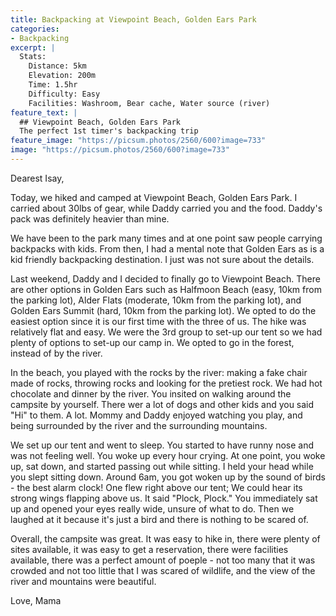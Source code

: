 ```yaml
---
title: Backpacking at Viewpoint Beach, Golden Ears Park
categories:
- Backpacking
excerpt: |
  Stats: 
    Distance: 5km 
    Elevation: 200m
    Time: 1.5hr
    Difficulty: Easy
    Facilities: Washroom, Bear cache, Water source (river)
feature_text: |
  ## Viewpoint Beach, Golden Ears Park
  The perfect 1st timer's backpacking trip
feature_image: "https://picsum.photos/2560/600?image=733"
image: "https://picsum.photos/2560/600?image=733"
---
```


Dearest Isay,

Today, we hiked and camped at Viewpoint Beach, Golden Ears Park. I carried about 30lbs of gear, while Daddy carried you and the food. Daddy's pack was definitely heavier than mine. 

We have been to the park many times and at one point saw people carrying backpacks with kids. From then, I had a mental note that Golden Ears as is a kid friendly backpacking destination. I just was not sure about the details. 

<!-- more -->

Last weekend, Daddy and I decided to finally go to Viewpoint Beach. There are other options in Golden Ears such as Halfmoon Beach (easy, 10km from the parking lot), Alder Flats (moderate, 10km from the parking lot), and Golden Ears Summit (hard, 10km from the parking lot). We opted to do the easiest option since it is our first time with the three of us. The hike was relatively flat and easy. We were the 3rd group to set-up our tent so we had plenty of options to set-up our camp in. We opted to go in the forest, instead of by the river. 

In the beach, you played with the rocks by the river: making a fake chair made of rocks, throwing rocks and looking for the pretiest rock. We had hot chocolate and dinner by the river. You insited on walking around the campsite by yourself. There wer a lot of dogs and other kids and you said "Hi" to them. A lot. Mommy and Daddy enjoyed watching you play, and being surrounded by the river and the surrounding mountains. 

We set up our tent and went to sleep. You started to have runny nose and was not feeling well. You woke up every hour crying. At one point, you woke up, sat down, and started passing out while sitting. I held your head while you slept sitting down. Around 6am, you got woken up by the sound of birds - the best alarm clock! One flew right above our tent; We could hear its strong wings flapping above us. It said "Plock, Plock." You immediately sat up and opened your eyes really wide, unsure of what to do. Then we laughed at it because it's just a bird and there is nothing to be scared of.

Overall, the campsite was great. It was easy to hike in, there were plenty of sites available, it was easy to get a reservation, there were facilities available, there was a perfect amount of poeple - not too many that it was crowded and not too little that I was scared of wildlife, and the view of the river and mountains were beautiful.

Love, 
Mama